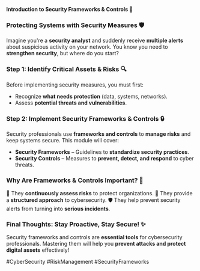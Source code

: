 **Introduction to Security Frameworks & Controls 🔧**

### **Protecting Systems with Security Measures 🛡️**
Imagine you're a **security analyst** and suddenly receive **multiple alerts** about suspicious activity on your network. You know you need to **strengthen security**, but where do you start?

### **Step 1: Identify Critical Assets & Risks 🔍**
Before implementing security measures, you must first:
- Recognize **what needs protection** (data, systems, networks).
- Assess **potential threats and vulnerabilities**.

### **Step 2: Implement Security Frameworks & Controls 🔒**
Security professionals use **frameworks and controls** to **manage risks** and keep systems secure. This module will cover:
- **Security Frameworks** – Guidelines to **standardize security practices**.
- **Security Controls** – Measures to **prevent, detect, and respond** to cyber threats.

### **Why Are Frameworks & Controls Important? 🚀**
🔄 They **continuously assess risks** to protect organizations.
🏢 They provide a **structured approach** to cybersecurity.
🛡️ They help prevent security alerts from turning into **serious incidents**.

### **Final Thoughts: Stay Proactive, Stay Secure! ✨**
Security frameworks and controls are **essential tools** for cybersecurity professionals. Mastering them will help you **prevent attacks and protect digital assets** effectively!

#CyberSecurity #RiskManagement #SecurityFrameworks

